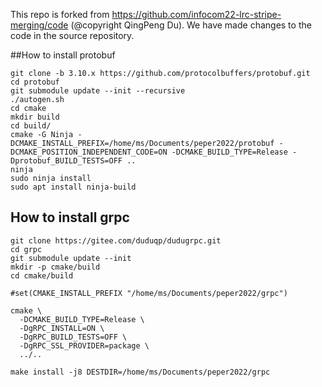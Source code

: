 This repo is forked from https://github.com/infocom22-lrc-stripe-merging/code (@copyright QingPeng Du). We have made changes to the code in the source repository.

##How to install protobuf
```
git clone -b 3.10.x https://github.com/protocolbuffers/protobuf.git
cd protobuf
git submodule update --init --recursive
./autogen.sh
cd cmake
mkdir build
cd build/
cmake -G Ninja -DCMAKE_INSTALL_PREFIX=/home/ms/Documents/peper2022/protobuf -DCMAKE_POSITION_INDEPENDENT_CODE=ON -DCMAKE_BUILD_TYPE=Release -Dprotobuf_BUILD_TESTS=OFF ..
ninja
sudo ninja install
sudo apt install ninja-build 
```
## How to install grpc

```
git clone https://gitee.com/duduqp/dudugrpc.git
cd grpc
git submodule update --init
mkdir -p cmake/build
cd cmake/build

#set(CMAKE_INSTALL_PREFIX "/home/ms/Documents/peper2022/grpc")

cmake \
  -DCMAKE_BUILD_TYPE=Release \
  -DgRPC_INSTALL=ON \
  -DgRPC_BUILD_TESTS=OFF \
  -DgRPC_SSL_PROVIDER=package \
  ../..

make install -j8 DESTDIR=/home/ms/Documents/peper2022/grpc
```
